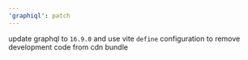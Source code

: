 ```yaml
---
'graphiql': patch
---
```


update graphql to `16.9.0` and use vite `define` configuration to remove development code from cdn bundle
